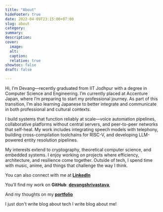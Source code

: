 ```yaml
---
title: "About"
hideFooter: true
date: 2022-04-09T23:15:00+07:00
slug: about
category:
summary:
description: 
cover:
  image:
  alt:
  caption: 
  relative: true
showtoc: false
draft: false

---
```


<!-- In my daytime, I work as a Developer Advocate at a US Tech company. 

At night, I'm a content creator developing tutorials in data science for the following platforms:
- 📺 **YouTube**: [**Data Professor**](https://youtube.com/dataprofessor/), [**Coding Professor**](https://youtube.com/codingprofessor/)
- 📝 [**Medium Blogs**](https://data-professor.medium.com/).
- 💻 [**GitHub**](https://github.com/dataprofessor/)

In my previous role, I was an Associate Professor of Bioinformatics carrying out research in computational drug discovery:
- [**Google Scholar**](https://scholar.google.com/citations?user=df-l7zQAAAAJ&hl=en)
- [**ORCID**](https://orcid.org/0000-0003-1040-663X)
- [**SCOPUS**](https://www.scopus.com/authid/detail.uri?authorId=12039071300)
- [**ResearchGate**](https://www.researchgate.net/profile/Chanin-Nantasenamat-2)
- **GitHub**: [**chaninn**](https://github.com/chaninn/), [**chaninlab**](https://github.com/chaninlab/)

You can also connect with me at the following social platforms:
- [**Twitter**](https://twitter.com/thedataprof)
- [**LinkedIn**](https://www.linkedin.com/in/chanin-nantasenamat/) -->

Hi, I’m Devang—recently graduated from IIT Jodhpur with a degree in Computer Science and Engineering. I’m currently placed at Accenture Japan, where I’m preparing to start my professional journey. As part of this transition, I’m also learning Japanese to better integrate and communicate in both professional and cultural contexts.

I build systems that function reliably at scale—voice automation pipelines, collaborative platforms without central servers, and peer-to-peer networks that self-heal. My work includes integrating speech models with telephony, building cross-compilation toolchains for RISC-V, and developing LLM-powered entity resolution pipelines.

My interests extend to cryptography, theoretical computer science, and embedded systems. I enjoy working on projects where efficiency, architecture, and resilience come together. Outside of tech, I spend time with music, anime, and things that challenge the way I think.

You can also connect with me at [**LinkedIn**](https://www.linkedin.com/in/)

You’ll find my work on **GitHub**: [**devangshrivastava**](https://github.com/devangshrivastava), 

And my thoughts on my [**portfolio**](https://devangshrivastava.github.io/portfolio/)

I just don't write blog about tech I write blog about me!